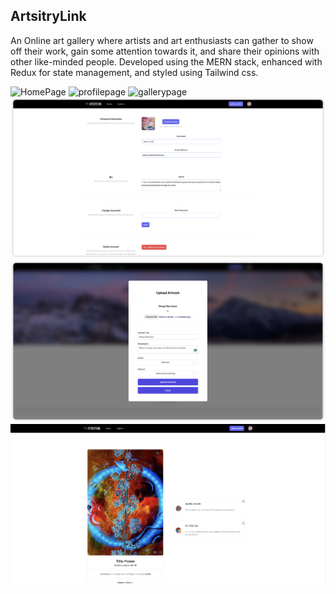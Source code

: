 ## ArtsitryLink

An Online art gallery where artists and art enthusiasts can gather to show off their work, gain some attention towards it, and share their opinions with other like-minded people.
Developed using the MERN stack, enhanced with Redux for state management, and styled using Tailwind css.

![HomePage](./demo/homepage.png)
![profilepage](./demo/profilepage.png)
![gallerypage](./demo/mygallerypage.png)
![settingpage](./demo/settingpage.png)
![uploadpage](./demo/uploadpage.png)
![artworkdetail](./demo/detailpage.png)

